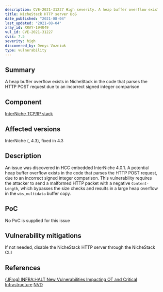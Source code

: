 ```yaml
---
description: CVE-2021-31227 High severity. A heap buffer overflow exists in NicheStack in the code that parses the HTTP POST request due to an incorrect signed integer comparison
title: NicheStack HTTP server DoS
date_published: "2021-08-04"
last_updated: "2021-08-04"
xray_id: XRAY-194049
vul_id: CVE-2021-31227
cvss: 7.5
severity: high
discovered_by: Denys Vozniuk
type: vulnerability
---
```

## Summary
A heap buffer overflow exists in NicheStack in the code that parses the HTTP POST request due to an incorrect signed integer comparison

## Component

[InterNiche TCP/IP stack](https://www.hcc-embedded.com/products/networking/tcpip-applications)

## Affected versions

InterNiche (, 4.3), fixed in 4.3

## Description

An issue was discovered in HCC embedded InterNiche 4.0.1. A potential heap buffer overflow exists in the code that parses the HTTP POST request, due to an incorrect signed integer comparison. This vulnerability requires the attacker to send a malformed HTTP packet with a negative `Content-Length`, which bypasses the size checks and results in a large heap overflow in the `wbs_multidata` buffer copy.

## PoC

No PoC is supplied for this issue

## Vulnerability mitigations

If not needed, disable the NicheStack HTTP server through the NicheStack CLI

## References

[(JFrog) INFRA:HALT New Vulnerabilities Impacting OT and Critical Infrastructure](https://jfrog.com/blog/infrahalt-14-new-security-vulnerabilities-found-in-nichestack/)
[NVD](https://nvd.nist.gov/vuln/detail/CVE-2021-31227)